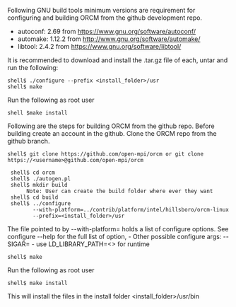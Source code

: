 Following GNU build tools minimum versions are requirement for configuring and building ORCM from the github development repo. 

* autoconf: 2.69 from https://www.gnu.org/software/autoconf/
* automake: 1.12.2 from http://www.gnu.org/software/automake/
* libtool:  2.4.2 from https://www.gnu.org/software/libtool/

It is recommended to download and install the .tar.gz file of each, untar and run the following:
```
shell$ ./configure --prefix <install_folder>/usr
shell$ make
```
Run the following as root user
```
shell $make install
```

Following are the steps for building ORCM from the github repo. Before building create an account in the github. Clone the ORCM repo from the github branch.
```
shell$ git clone https://github.com/open-mpi/orcm or git clone https://<username>@github.com/open-mpi/orcm

 shell$ cd orcm
 shell$ ./autogen.pl
 shell$ mkdir build  
      Note: User can create the build folder where ever they want 
 shell$ cd build
 shell$ ../configure 
        --with-platform=../contrib/platform/intel/hillsboro/orcm-linux 
        --prefix=<install_folder>/usr
```

The file pointed to by --with-platform= holds a list of configure 
options.  See configure --help for the full list of option,
     - Other possible configure args:
                --SIGAR=<PATH>
     - use LD_LIBRARY_PATH=<> for runtime   
```
shell$ make
```
Run the following as root user
```
shell$ make install
```
This will install the files in the install folder  <install_folder>/usr/bin
